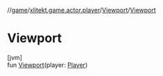 //[game](../../../index.md)/[xlitekt.game.actor.player](../index.md)/[Viewport](index.md)/[Viewport](-viewport.md)

# Viewport

[jvm]\
fun [Viewport](-viewport.md)(player: [Player](../-player/index.md))
